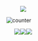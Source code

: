 <div align="center">
  


<p align="center"> <img src="https://64.media.tumblr.com/ede6f3cb45524f4c1eb0672dc3d10188/59109a23f82e5c42-3c/s250x400/1aa562e95dd854211080dfb0261b8a92f0bdff41.gifv"> </p> 

‎![counter](https://komarev.com/ghpvc/?username=untildawns&label=ੈ✩‧₊˚&color=80462f&style=plastic") ‎ ‎ ‎‎ ‎ ‎ ‎ 

![](https://64.media.tumblr.com/5d084cf80054b94b1380730d0ba960a2/79d8b316934d24c3-51/s100x200/b88501c78d12b5d18066a30d4c5cd17d7b2975c4.gifv)![](https://64.media.tumblr.com/903abb3a847659faf601518b2c9e3a61/59109a23f82e5c42-d5/s100x200/6f3fbff4e0a8b6a945331fbfe0e67885ce6344ca.gifv)![](https://64.media.tumblr.com/7b3db55c3e95cac2badc354fcb17d199/4f44e1668dda8d88-69/s100x200/e5ad0c6e637c91853bc9b07f07fb231f8d31078d.pnj)


